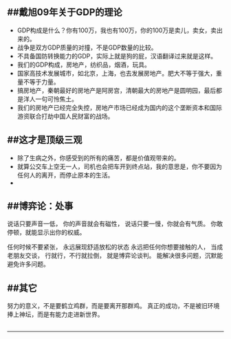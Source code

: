 ##戴旭09年关于GDP的理论
---------
- GDP构成是什么？你有100万，我也有100万，你的100万是卖儿，卖女，卖出来的。
- 战争是双方GDP质量的对撞，不是GDP数量的比较。
- 不具备国防转换能力的GDP，实际上就是狗的屁，汉语翻译过来就是这样。
- 我们的GDP构成，房地产，纺织品，烟酒，玩具。
- 国家高技术发展城市，如北京，上海，也去发展房地产。肥大不等于强大，重量不等于力量。
- 搞房地产，秦朝最好的房地产是阿房宫，清朝最大的房地产是圆明园，最后都是洋人一句可怜焦土。
- 我们的房地产已经完全失控，房地产市场已经成为国内的这个垄断资本和国际游资联合打劫中国人民财富的战场。

##这才是顶级三观
----------
- 除了生病之外，你感受到的所有的痛苦，都是价值观带来的。
- 就算公交车上空无一人，司机也会把车开到终点站，我的意思是，你不要因为任何人的离开，而停止原本的生活。
- 
##博弈论：处事
----------
说话只要声音一低，
你的声音就会有磁性，
说话只要一慢，你就会有气质。
你敢停顿，就能显示出你的权威。

任何时候不要紧张，
永远展现舒适放松的状态
永远把任何你想要接触的人，
当成老朋友交谈，
行就行，不行就拉倒，
就是博弈论谈判。
能解决很多问题，沉默能避免许多问题。

##其它
---------
努力的意义，不是要鹤立鸡群，而是要离开那群鸡。
真正的成功，不是被旧环境捧上神坛，而是有能力走进新世界。

##
---------

